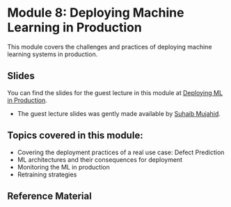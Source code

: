 # Module 8: Deploying Machine Learning in Production

This module covers the challenges and practices of deploying machine learning systems in production.

## Slides

You can find the slides for the guest lecture in this module at [Deploying ML in Production](08_deploying/08_deploying_guestlecture_slides.pdf).
- The guest lecture slides was gently made available by [Suhaib Mujahid](https://suhaib.ca/). 

## Topics covered in this module:

- Covering the deployment practices of a real use case: Defect Prediction
- ML architectures and their consequences for deployment 
- Monitoring the ML in production
- Retraining strategies 

## Reference Material

